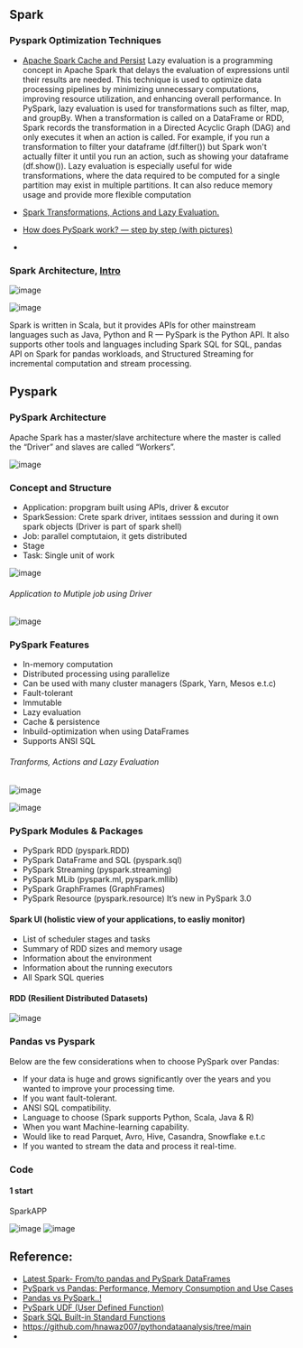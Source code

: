 ## Spark

### Pyspark Optimization Techniques
* [Apache Spark Cache and Persist](https://medium.com/@deepa.account/apache-spark-cache-and-persist-e2ea83c47d2f)
Lazy evaluation is a programming concept in Apache Spark that delays the evaluation of expressions until their results are needed. This technique is used to optimize data processing pipelines by minimizing unnecessary computations, improving resource utilization, and enhancing overall performance. 
In PySpark, lazy evaluation is used for transformations such as filter, map, and groupBy. When a transformation is called on a DataFrame or RDD, Spark records the transformation in a Directed Acyclic Graph (DAG) and only executes it when an action is called. For example, if you run a transformation to filter your dataframe (df.filter()) but Spark won't actually filter it until you run an action, such as showing your dataframe (df.show()). 
Lazy evaluation is especially useful for wide transformations, where the data required to be computed for a single partition may exist in multiple partitions. It can also reduce memory usage and provide more flexible computation

* [Spark Transformations, Actions and Lazy Evaluation.](https://www.linkedin.com/pulse/spark-transformations-actions-lazy-evaluation-mohammad-younus-jameel/)
* [How does PySpark work? — step by step (with pictures)](https://medium.com/analytics-vidhya/how-does-pyspark-work-step-by-step-with-pictures-c011402ccd57)
* 

### Spark Architecture, [Intro](https://blog.devgenius.io/setup-pyspark-locally-build-your-first-etl-pipeline-with-pyspark-91c3060c6133)
![image](https://github.com/vg11072001/Python-programming/assets/67424390/eef3adfe-4268-4fd2-ba44-6ebfe330078f)

![image](https://github.com/vg11072001/Python-programming/assets/67424390/62030424-afba-40e1-b52c-cab98442a94b)

Spark is written in Scala, but it provides APIs for other mainstream languages such as Java, Python and R — PySpark is the Python API. 
It also supports other tools and languages including Spark SQL for SQL, pandas API on Spark for pandas workloads, and Structured Streaming for incremental computation and stream processing.


## Pyspark


### PySpark Architecture 

Apache Spark has a master/slave architecture where the master is called the “Driver” and slaves are called “Workers”.

![image](https://github.com/vg11072001/Python-programming/assets/67424390/e18c335b-361a-42a4-97f6-f632f3211061)


### Concept and Structure
* Application: propgram built using APIs, driver & excutor
* SparkSession: Crete spark driver, intitaes sesssion and during it own spark objects (Driver is part of spark shell)
* Job: parallel comptutaion, it gets distributed
* Stage
* Task: Single unit of work

![image](https://github.com/vg11072001/Python-programming/assets/67424390/f6a8778b-9c95-47ca-b1c8-0d7f9c4e6c62)

###### Application to Mutiple job using Driver 

![image](https://github.com/vg11072001/Python-programming/assets/67424390/28ca126e-62ad-4440-87e0-15208bb27b39)

### PySpark Features
* In-memory computation
* Distributed processing using parallelize
* Can be used with many cluster managers (Spark, Yarn, Mesos e.t.c)
* Fault-tolerant
* Immutable
* Lazy evaluation
* Cache & persistence
* Inbuild-optimization when using DataFrames
* Supports ANSI SQL

###### Tranforms, Actions and Lazy Evaluation

![image](https://github.com/vg11072001/Python-programming/assets/67424390/3794cc6a-ee9e-4540-a5d2-d43ee25ea63a)

![image](https://github.com/vg11072001/Python-programming/assets/67424390/3ec26e8f-88f7-4a3a-9eab-6ae5eb52afcd)

### PySpark Modules & Packages
* PySpark RDD (pyspark.RDD)
* PySpark DataFrame and SQL (pyspark.sql)
* PySpark Streaming (pyspark.streaming)
* PySpark MLib (pyspark.ml, pyspark.mllib)
* PySpark GraphFrames (GraphFrames)
* PySpark Resource (pyspark.resource) It’s new in PySpark 3.0

#### Spark UI (holistic view of your applications, to easliy monitor)
* List of scheduler stages and tasks
* Summary of RDD sizes and memory usage
* Information about the environment
* Information about the running executors
* All Spark SQL queries

#### RDD (Resilient Distributed Datasets)


![image](https://github.com/vg11072001/Python-programming/assets/67424390/a5133bc8-a941-4c58-a80f-ba880409183f)


### Pandas vs Pyspark

Below are the few considerations when to choose PySpark over Pandas:
* If your data is huge and grows significantly over the years and you wanted to improve your processing time.
* If you want fault-tolerant.
* ANSI SQL compatibility.
* Language to choose (Spark supports Python, Scala, Java & R)
* When you want Machine-learning capability.
* Would like to read Parquet, Avro, Hive, Casandra, Snowflake e.t.c
* If you wanted to stream the data and process it real-time.

### Code 

#### 1 start

SparkAPP

![image](https://github.com/vg11072001/Python-programming/assets/67424390/ea57f370-0a3c-489a-86a3-df52837172c2)
![image](https://github.com/vg11072001/Python-programming/assets/67424390/588a3c5c-47b6-4c4e-86c1-911dc78c99c4)



## Reference:
* [Latest Spark- From/to pandas and PySpark DataFrames](https://spark.apache.org/docs/latest/api/python/user_guide/pandas_on_spark/pandas_pyspark.html)
* [PySpark vs Pandas: Performance, Memory Consumption and Use Cases](https://www.codeconquest.com/blog/pyspark-vs-pandas-performance-memory-consumption-and-use-cases/)
* [Pandas vs PySpark..!](https://medium.com/geekculture/pandas-vs-pyspark-fe110c266e5c)
* [PySpark UDF (User Defined Function)](https://sparkbyexamples.com/pyspark/pyspark-udf-user-defined-function/)
* [Spark SQL Built-in Standard Functions](https://sparkbyexamples.com/spark/spark-sql-functions/)
* https://github.com/hnawaz007/pythondataanalysis/tree/main
* 
